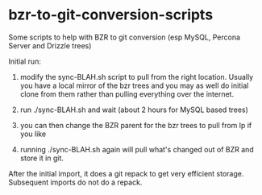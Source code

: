 bzr-to-git-conversion-scripts
=============================

Some scripts to help with BZR to git conversion (esp MySQL, Percona Server and Drizzle trees)

Initial run:

1) modify the sync-BLAH.sh script to pull from the right location. Usually you have a local mirror 
of the bzr trees and you may as well do initial clone from them rather than pulling everything over
the internet.

2) run ./sync-BLAH.sh and wait (about 2 hours for MySQL based trees)

3) you can then change the BZR parent for the bzr trees to pull from lp if you like

4) running ./sync-BLAH.sh again will pull what's changed out of BZR and store it in git.

After the initial import, it does a git repack to get very efficient storage.
Subsequent imports do not do a repack.
